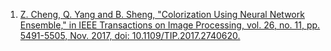 1. [Z. Cheng, Q. Yang and B. Sheng, "Colorization Using Neural Network Ensemble," in IEEE Transactions on Image Processing, vol. 26, no. 11, pp. 5491-5505, Nov. 2017, doi: 10.1109/TIP.2017.2740620.](https://ieeexplore.ieee.org/abstract/document/8011494)